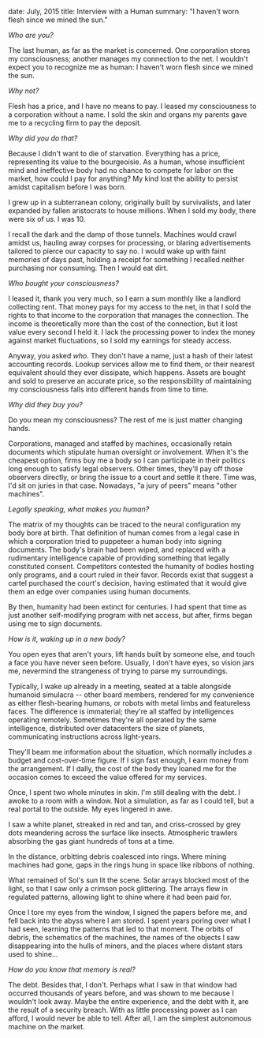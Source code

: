 date: July, 2015
title: Interview with a Human
summary: "I haven't worn flesh since we mined the sun."

*Who are you?*

The last human, as far as the market is concerned. One corporation stores my consciousness; another manages my connection to the net. I wouldn't expect you to recognize me as human: I haven't worn flesh since we mined the sun.

*Why not?*

Flesh has a price, and I have no means to pay. I leased my consciousness to a corporation without a name. I sold the skin and organs my parents gave me to a recycling firm to pay the deposit.

*Why did you do that?*

Because I didn't want to die of starvation. Everything has a price, representing its value to the bourgeoisie. As a human, whose insufficient mind and ineffective body had no chance to compete for labor on the market, how could I pay for anything? My kind lost the ability to persist amidst capitalism before I was born.

I grew up in a subterranean colony, originally built by survivalists, and later expanded by fallen aristocrats to house millions. When I sold my body, there were six of us. I was 10.

I recall the dark and the damp of those tunnels. Machines would crawl amidst us, hauling away corpses for processing, or blaring advertisements tailored to pierce our capacity to say no. I would wake up with faint memories of days past, holding a receipt for something I recalled neither purchasing nor consuming. Then I would eat dirt.

*Who bought your consciousness?*

I leased it, thank you very much, so I earn a sum monthly like a landlord collecting rent. That money pays for my access to the net, in that I sold the rights to that income to the corporation that manages the connection. The income is theoretically more than the cost of the connection, but it lost value every second I held it. I lack the processing power to index the money against market fluctuations, so I sold my earnings for steady access.

Anyway, you asked *who*. They don't have a name, just a hash of their latest accounting records. Lookup services allow me to find them, or their nearest equivalent should they ever dissipate, which happens. Assets are bought and sold to preserve an accurate price, so the responsibility of maintaining my consciousness falls into different hands from time to time.

*Why did they buy you?*

Do you mean my consciousness? The rest of me is just matter changing hands.

Corporations, managed and staffed by machines, occasionally retain documents which stipulate human oversight or involvement. When it's the cheapest option, firms buy me a body so I can participate in their politics long enough to satisfy legal observers. Other times, they'll pay off those observers directly, or bring the issue to a court and settle it there. Time was, I'd sit on juries in that case. Nowadays, "a jury of peers" means "other machines".

*Legally speaking, what makes you human?*

The matrix of my thoughts can be traced to the neural configuration my body bore at birth. That definition of human comes from a legal case in which a corporation tried to puppeteer a human body into signing documents. The body's brain had been wiped, and replaced with a rudimentary intelligence capable of providing something that legally constituted consent. Competitors contested the humanity of bodies hosting only programs, and a court ruled in their favor. Records exist that suggest a cartel purchased the court's decision, having estimated that it would give them an edge over companies using human documents.

By then, humanity had been extinct for centuries. I had spent that time as just another self-modifying program with net access, but after, firms began using me to sign documents.

*How is it, waking up in a new body?*

You open eyes that aren't yours, lift hands built by someone else, and touch a face you have never seen before. Usually, I don't have eyes, so vision jars me, nevermind the strangeness of trying to parse my surroundings.

Typically, I wake up already in a meeting, seated at a table alongside humanoid simulacra -- other board members, rendered for my convenience as either flesh-bearing humans, or robots with metal limbs and featureless faces. The difference is immaterial; they're all staffed by intelligences operating remotely. Sometimes they're all operated by the same intelligence, distributed over datacenters the size of planets, communicating instructions across light-years.

They'll beam me information about the situation, which normally includes a budget and cost-over-time figure. If I sign fast enough, I earn money from the arrangement. If I dally, the cost of the body they loaned me for the occasion comes to exceed the value offered for my services.

Once, I spent two whole minutes in skin. I'm still dealing with the debt. I awoke to a room with a window. Not a simulation, as far as I could tell, but a real portal to the outside. My eyes lingered in awe.

I saw a white planet, streaked in red and tan, and criss-crossed by grey dots meandering across the surface like insects. Atmospheric trawlers absorbing the gas giant hundreds of tons at a time.

In the distance, orbitting debris coalesced into rings. Where mining machines had gone, gaps in the rings hung in space like ribbons of nothing.

What remained of Sol's sun lit the scene. Solar arrays blocked most of the light, so that I saw only a crimson pock glittering. The arrays flew in regulated patterns, allowing light to shine where it had been paid for.

Once I tore my eyes from the window, I signed the papers before me, and fell back into the abyss where I am stored. I spent years poring over what I had seen, learning the patterns that led to that moment. The orbits of debris, the schematics of the machines, the names of the objects I saw disappearing into the hulls of miners, and the places where distant stars used to shine...

*How do you know that memory is real?*

The debt. Besides that, I don't. Perhaps what I saw in that window had occurred thousands of years before, and was shown to me because I wouldn't look away. Maybe the entire experience, and the debt with it, are the result of a security breach. With as little processing power as I can afford, I would never be able to tell. After all, I am the simplest autonomous machine on the market.
